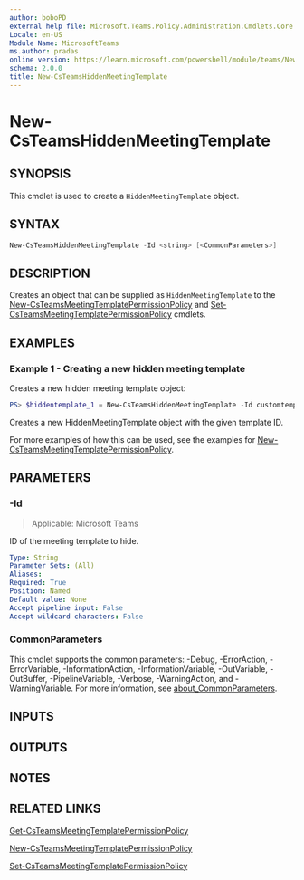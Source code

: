 ```yaml
---
author: boboPD
external help file: Microsoft.Teams.Policy.Administration.Cmdlets.Core.dll-Help.xml
Locale: en-US
Module Name: MicrosoftTeams
ms.author: pradas
online version: https://learn.microsoft.com/powershell/module/teams/New-CsTeamsHiddenMeetingTemplate
schema: 2.0.0
title: New-CsTeamsHiddenMeetingTemplate
---
```


# New-CsTeamsHiddenMeetingTemplate

## SYNOPSIS
This cmdlet is used to create a `HiddenMeetingTemplate` object.

## SYNTAX

```powershell
New-CsTeamsHiddenMeetingTemplate -Id <string> [<CommonParameters>]
```

## DESCRIPTION

Creates an object that can be supplied as `HiddenMeetingTemplate` to the
[New-CsTeamsMeetingTemplatePermissionPolicy](new-csteamsmeetingtemplatepermissionpolicy.md) and
[Set-CsTeamsMeetingTemplatePermissionPolicy](set-csteamsmeetingtemplatepermissionpolicy.md) cmdlets.

## EXAMPLES

### Example 1 - Creating a new hidden meeting template

Creates a new hidden meeting template object:

```powershell
PS> $hiddentemplate_1 = New-CsTeamsHiddenMeetingTemplate -Id customtemplate_9ab0014a-bba4-4ad6-b816-0b42104b5056
```

Creates a new HiddenMeetingTemplate object with the given template ID.

For more examples of how this can be used, see the examples for [New-CsTeamsMeetingTemplatePermissionPolicy](https://learn.microsoft.com/powershell/module/teams/new-csteamsmeetingtemplatepermissionpolicy).

## PARAMETERS

### -Id

> Applicable: Microsoft Teams

ID of the meeting template to hide.

```yaml
Type: String
Parameter Sets: (All)
Aliases:
Required: True
Position: Named
Default value: None
Accept pipeline input: False
Accept wildcard characters: False
```

### CommonParameters
This cmdlet supports the common parameters: -Debug, -ErrorAction, -ErrorVariable, -InformationAction, -InformationVariable, -OutVariable, -OutBuffer, -PipelineVariable, -Verbose, -WarningAction, and -WarningVariable. For more information, see [about_CommonParameters](https://go.microsoft.com/fwlink/?LinkID=113216).

## INPUTS

## OUTPUTS

## NOTES

## RELATED LINKS
[Get-CsTeamsMeetingTemplatePermissionPolicy](https://learn.microsoft.com/powershell/module/teams/get-csteamsmeetingtemplatepermissionpolicy)

[New-CsTeamsMeetingTemplatePermissionPolicy](https://learn.microsoft.com/powershell/module/teams/new-csteamsmeetingtemplatepermissionpolicy)

[Set-CsTeamsMeetingTemplatePermissionPolicy](https://learn.microsoft.com/powershell/module/teams/set-csteamsmeetingtemplatepermissionpolicy)

